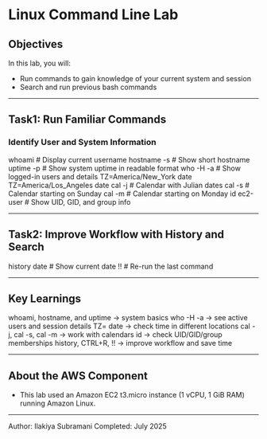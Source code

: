 # Linux Command Line Lab  

## Objectives  
In this lab, you will:  
- Run commands to gain knowledge of your current system and session  
- Search and run previous bash commands  

---


## Task1: Run Familiar Commands  

### Identify User and System Information  

whoami        # Display current username
hostname -s   # Show short hostname
uptime -p     # Show system uptime in readable format
who -H -a     # Show logged-in users and details
TZ=America/New_York date
TZ=America/Los_Angeles date
cal -j   # Calendar with Julian dates
cal -s   # Calendar starting on Sunday
cal -m   # Calendar starting on Monday
id ec2-user  # Show UID, GID, and group info

---

## Task2: Improve Workflow with History and Search

history
date   # Show current date
!!     # Re-run the last command

---

## Key Learnings

whoami, hostname, and uptime → system basics
who -H -a → see active users and session details
TZ=<region> date → check time in different locations
cal -j, cal -s, cal -m → work with calendars
id <user> → check UID/GID/group memberships
history, CTRL+R, !! → improve workflow and save time

---

## About the AWS Component
- This lab used an Amazon EC2 t3.micro instance (1 vCPU, 1 GiB RAM) running Amazon Linux.

--- 
Author: Ilakiya Subramani
Completed: July 2025
